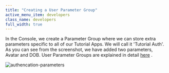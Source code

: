 ```yaml
---
title: "Creating a User Parameter Group"
active_menu_item: developers
class_name: developers
full_width: true
---
```



In the Console, we create a Parameter Group where we can store extra parameters specific to all of our Tutorial Apps. We will call it 'Tutorial Auth'. As you can see from the screenshot, we have added two parameters, Avatar and DOB. User Parameter Groups are explained in detail [here](../../../the-console/console-tabs/more/account-variables/user-parameters/index) .

![authencation-parameters](/img/docs/authencation-parameters.zoom57.png)

